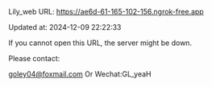 Lily_web URL: https://ae6d-61-165-102-156.ngrok-free.app

Updated at: 2024-12-09 22:22:33

If you cannot open this URL, the server might be down.

Please contact: 

goley04@foxmail.com Or Wechat:GL_yeaH